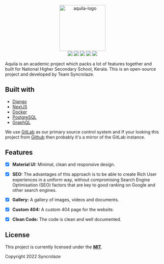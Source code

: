 <div align="center">
  <a href="https://gitlab.com/syncrolaze/aquila" target="_blank"><img src="https://dev-to-uploads.s3.amazonaws.com/uploads/articles/pdrwbeh8ct1fzk665ns7.png" height="150" alt="aquila-logo" /></a>
</div>

<div align="center">
  <a href="#"><img src="https://badgen.net/badge/icon/gitlab?icon=gitlab&label"></a>
  <a href="#"><img src="https://img.shields.io/badge/Maintained%3F-yes-green.svg"></a>
  <a href="#"><img src="https://img.shields.io/badge/License-MIT-blue.svg"></a>
  <a href="#"><img src="https://img.shields.io/badge/code%20style-goodparts-brightgreen.svg?style=flat"></a>
  <a href="#"><img src="https://img.shields.io/badge/PRs-welcome-brightgreen.svg"></a>
</div> 

Aquila is an academic project which packs a lot of features together and built for National Higher Secondary School, Kerala. This is an open-source project and developed by Team Syncrolaze.

## Built with

- [Django](https://www.djangoproject.com/)
- [NextJS](https://nextjs.org/)
- [Docker](https://www.docker.com/)
- [PostgreSQL](https://www.postgresql.org/)
- [GraphQL](https://graphql.org/)

We use [GitLab](https://gitlab.com/syncrolaze/aquila) as our primary source control system and If your looking this project from [Github](https://github.com/syncrolaze/aquila) then probably it's a mirror of the GitLab instance.

## Features

- [x] **Material UI:** Minimal, clean and responsive design.

- [x] **SEO:** The advantages of this approach is to be able to create Rich User experiences in a uniform way, without compromising Search Engine Optimisation (SEO) factors that are key to good ranking on Google and other search engines.

- [x] **Gallery:** A gallery of images, videos and documents.

- [x] **Custom 404:** A custom 404 page for the website.

- [x] **Clean Code:** The code is clean and well documented.

## License

This project is currently licensed under the **[MIT](LICENSE)**.  

Copyright 2022 Syncrolaze